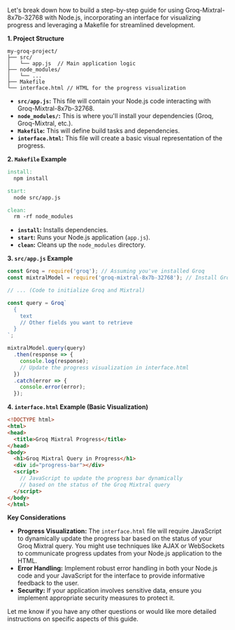 Let's break down how to build a step-by-step guide for using Groq-Mixtral-8x7b-32768 with Node.js, incorporating an interface for visualizing progress and leveraging a Makefile for streamlined development.

**1. Project Structure**

```
my-groq-project/
├── src/
│   └── app.js  // Main application logic
├── node_modules/
│   └── ...
├── Makefile
└── interface.html // HTML for the progress visualization
```

* **`src/app.js`:** This file will contain your Node.js code interacting with Groq-Mixtral-8x7b-32768.
* **`node_modules/`:**  This is where you'll install your dependencies (Groq, Groq-Mixtral, etc.).
* **`Makefile`:**  This will define build tasks and dependencies.
* **`interface.html`:**  This file will create a basic visual representation of the progress.

**2.  `Makefile` Example**

```makefile
install:
  npm install

start:
  node src/app.js

clean:
  rm -rf node_modules
```

* **`install`:** Installs dependencies.
* **`start`:** Runs your Node.js application (`app.js`).
* **`clean`:** Cleans up the `node_modules` directory.

**3.  `src/app.js` Example**

```javascript
const Groq = require('groq'); // Assuming you've installed Groq
const mixtralModel = require('groq-mixtral-8x7b-32768'); // Install Groq-Mixtral

// ... (Code to initialize Groq and Mixtral)

const query = Groq`
  {
    text
    // Other fields you want to retrieve
  }
`;

mixtralModel.query(query)
  .then(response => {
    console.log(response);
    // Update the progress visualization in interface.html
  })
  .catch(error => {
    console.error(error);
  });
```

**4.  `interface.html` Example (Basic Visualization)**

```html
<!DOCTYPE html>
<html>
<head>
  <title>Groq Mixtral Progress</title>
</head>
<body>
  <h1>Groq Mixtral Query in Progress</h1>
  <div id="progress-bar"></div>
  <script>
    // JavaScript to update the progress bar dynamically
    // based on the status of the Groq Mixtral query
  </script>
</body>
</html>
```

**Key Considerations**

* **Progress Visualization:**  The `interface.html` file will require JavaScript to dynamically update the progress bar based on the status of your Groq Mixtral query. You might use techniques like AJAX or WebSockets to communicate progress updates from your Node.js application to the HTML.
* **Error Handling:** Implement robust error handling in both your Node.js code and your JavaScript for the interface to provide informative feedback to the user.
* **Security:** If your application involves sensitive data, ensure you implement appropriate security measures to protect it.



Let me know if you have any other questions or would like more detailed instructions on specific aspects of this guide.
<h1>